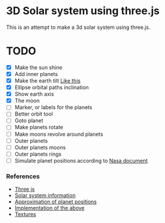 # 3D Solar system using three.js

This is an attempt to make a 3d solar system using three.js.

# TODO

- [x] Make the sun shine
- [x] Add inner planets
- [x] Make the earth tilt [Like this][2]
- [x] Ellipse orbital paths inclination
- [x] Show earth axis
- [x] The moon
- [ ] Marker, or labels for the planets
- [ ] Better orbit tool
- [ ] Goto planet
- [ ] Make planets rotate
- [ ] Make moons revolve around planets
- [ ] Outer planets
- [ ] Outer planets moons
- [ ] Outer planets rings
- [ ] Simulate planet positions according to [Nasa document][1]

### References

[1]: <https://ssd.jpl.nasa.gov/txt/aprx_pos_planets.pdf> "Approximation of planet positions"
[2]: <https://codepen.io/simonshack/pen/drQOLp> "Codepen for solar system"


* [Three js](https://threejs.org/)
* [Solar system information](https://ssd.jpl.nasa.gov/horizons.cgi?s_target=1#top)
* [Approximation of planet positions][1]
* [Implementation of the above](https://gist.github.com/robbykraft/7578514)
* [Textures](https://www.solarsystemscope.com/textures/)
